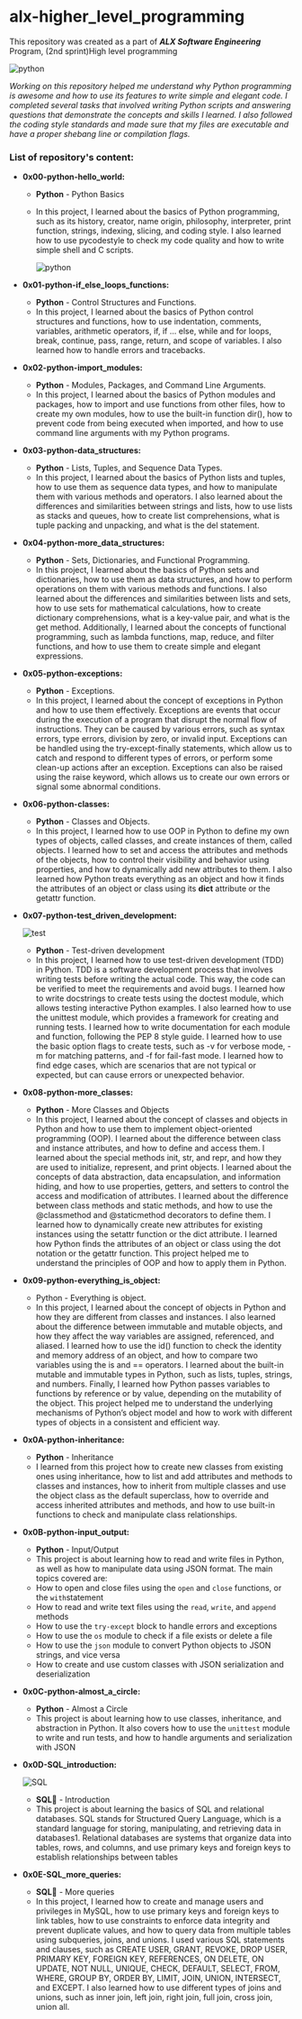# alx-higher_level_programming
This repository was created as a part of ***ALX Software Engineering*** Program, (2nd sprint)High level programming

![python](https://th.bing.com/th/id/R.943803c137dc211e2279dbe80a17c401?rik=5%2bBVufa9qlZ7fA&riu=http%3a%2f%2flogos-download.com%2fwp-content%2fuploads%2f2016%2f10%2fPython_logo_wordmark.png&ehk=SmOqfSHQgYcJP9Z5pRpZMthkW0dDatRgVJlKeLyCTSs%3d&risl=&pid=ImgRaw&r=0)

_Working on this repository helped me understand why Python programming is awesome and how to use its features to write simple and elegant code.
I completed several tasks that involved writing Python scripts and answering questions that demonstrate the concepts and skills I learned.
I also followed the coding style standards and made sure that my files are executable and have a proper shebang line or compilation flags._

### List of repository's content:

- **0x00-python-hello_world:**
  - **Python** - Python Basics
  - In this project, I learned about the basics of Python programming, such as its history, creator, name origin, philosophy, interpreter, print function, strings, indexing, slicing, and coding style. I also learned how to use pycodestyle to check my code quality and how to write simple shell and C scripts.
 
    ![python](https://qph.fs.quoracdn.net/main-qimg-d561887c682c2c82a9650af7950d800a)
- **0x01-python-if_else_loops_functions:**
  - **Python** -  Control Structures and Functions. 
  - In this project, I learned about the basics of Python control structures and functions, how to use indentation, comments, variables, arithmetic operators, if, if ... else, while and for loops, break, continue, pass, range, return, and scope of variables. I also learned how to handle errors and tracebacks.
      
- **0x02-python-import_modules:**
  - **Python** - Modules, Packages, and Command Line Arguments.
  - In this project, I learned about the basics of Python modules and packages, how to import and use functions from other files, how to create my own modules, how to use the built-in function dir(), how to prevent code from being executed when imported, and how to use command line arguments with my Python programs.

- **0x03-python-data_structures:**
  - **Python** - Lists, Tuples, and Sequence Data Types.
  - In this project, I learned about the basics of Python lists and tuples, how to use them as sequence data types, and how to manipulate them with various methods and operators. I also learned about the differences and similarities between strings and lists, how to use lists as stacks and queues, how to create list comprehensions, what is tuple packing and unpacking, and what is the del statement.

- **0x04-python-more_data_structures:**
  - **Python** - Sets, Dictionaries, and Functional Programming.
  - In this project, I learned about the basics of Python sets and dictionaries, how to use them as data structures, and how to perform operations on them with various methods and functions. I also learned about the differences and similarities between lists and sets, how to use sets for mathematical calculations, how to create dictionary comprehensions, what is a key-value pair, and what is the get method. Additionally, I learned about the concepts of functional programming, such as lambda functions, map, reduce, and filter functions, and how to use them to create simple and elegant expressions.

- **0x05-python-exceptions:**
  - **Python** - Exceptions.
  - In this project, I learned about the concept of exceptions in Python and how to use them effectively. Exceptions are events that occur during the execution of a program that disrupt the normal flow of instructions. They can be caused by various errors, such as syntax errors, type errors, division by zero, or invalid input. Exceptions can be handled using the try-except-finally statements, which allow us to catch and respond to different types of errors, or perform some clean-up actions after an exception. Exceptions can also be raised using the raise keyword, which allows us to create our own errors or signal some abnormal conditions.

- **0x06-python-classes:**
  - **Python** - Classes and Objects.
  - In this project, I learned how to use OOP in Python to define my own types of objects, called classes, and create instances of them, called objects. I learned how to set and access the attributes and methods of the objects, how to control their visibility and behavior using properties, and how to dynamically add new attributes to them. I also learned how Python treats everything as an object and how it finds the attributes of an object or class using its **dict** attribute or the getattr function.

- **0x07-python-test_driven_development:**

  ![test](https://wp.klientboost.com/wp-content/uploads/2017/09/Screen-Shot-2018-04-02-at-12.30.14-PM.png)
  - **Python** - Test-driven development
  - In this project, I learned how to use test-driven development (TDD) in Python. TDD is a software development process that involves writing tests before writing the actual code. This way, the code can be verified to meet the requirements and avoid bugs. I learned how to write docstrings to create tests using the doctest module, which allows testing interactive Python examples. I also learned how to use the unittest module, which provides a framework for creating and running tests. I learned how to write documentation for each module and function, following the PEP 8 style guide. I learned how to use the basic option flags to create tests, such as -v for verbose mode, -m for matching patterns, and -f for fail-fast mode. I learned how to find edge cases, which are scenarios that are not typical or expected, but can cause errors or unexpected behavior.

- **0x08-python-more_classes:**
  - **Python** - More Classes and Objects
  - In this project, I learned about the concept of classes and objects in Python and how to use them to implement object-oriented programming (OOP). I learned about the difference between class and instance attributes, and how to define and access them. I learned about the special methods init, str, and repr, and how they are used to initialize, represent, and print objects. I learned about the concepts of data abstraction, data encapsulation, and information hiding, and how to use properties, getters, and setters to control the access and modification of attributes. I learned about the difference between class methods and static methods, and how to use the @classmethod and @staticmethod decorators to define them. I learned how to dynamically create new attributes for existing instances using the setattr function or the dict attribute. I learned how Python finds the attributes of an object or class using the dot notation or the getattr function. This project helped me to understand the principles of OOP and how to apply them in Python.

- **0x09-python-everything_is_object:**
  - Python - Everything is object.
  - In this project, I learned about the concept of objects in Python and how they are different from classes and instances. I also learned about the difference between immutable and mutable objects, and how they affect the way variables are assigned, referenced, and aliased. I learned how to use the id() function to check the identity and memory address of an object, and how to compare two variables using the is and == operators. I learned about the built-in mutable and immutable types in Python, such as lists, tuples, strings, and numbers. Finally, I learned how Python passes variables to functions by reference or by value, depending on the mutability of the object. This project helped me to understand the underlying mechanisms of Python’s object model and how to work with different types of objects in a consistent and efficient way.

- **0x0A-python-inheritance:**
  - **Python** - Inheritance
  - I learned from this project how to create new classes from existing ones using inheritance, how to list and add attributes and methods to classes and instances, how to inherit from multiple classes and use the object class as the default superclass, how to override and access inherited attributes and methods, and how to use built-in functions to check and manipulate class relationships.

- **0x0B-python-input_output:**
  - **Python** - Input/Output
  -  This project is about learning how to read and write files in Python, as well as how to manipulate data using JSON format. The main topics covered are:
    - How to open and close files using the `open` and `close` functions, or the `with`statement
    - How to read and write text files using the `read`, `write`, and `append` methods
    - How to use the `try-except` block to handle errors and exceptions
    - How to use the `os` module to check if a file exists or delete a file
    - How to use the `json` module to convert Python objects to JSON strings, and vice versa
    - How to create and use custom classes with JSON serialization and deserialization

- **0x0C-python-almost_a_circle:**
  - **Python** - Almost a Circle
  - This project is about learning how to use classes, inheritance, and abstraction in Python. It also covers how to use the `unittest` module to write and run tests, and how to handle arguments and serialization with JSON
 
- **0x0D-SQL_introduction:**

  ![SQL](https://media.licdn.com/dms/image/C5612AQHPCxpt-G7C1w/article-cover_image-shrink_600_2000/0/1521919680457?e=2147483647&v=beta&t=B9hVQaW7rlFo20VB7fycFcyqUXUF3c6wMw4UIE9JeLs)
  - **SQL**🐬 - Introduction
  - This project is about learning the basics of SQL and relational databases. SQL stands for Structured Query Language, which is a standard language for storing, manipulating, and retrieving data in databases1. Relational databases are systems that organize data into tables, rows, and columns, and use primary keys and foreign keys to establish relationships between tables

- **0x0E-SQL_more_queries:**
  - **SQL**🐬 - More queries
  - In this project, I learned how to create and manage users and privileges in MySQL, how to use primary keys and foreign keys to link tables, how to use constraints to enforce data integrity and prevent duplicate values, and how to query data from multiple tables using subqueries, joins, and unions. I used various SQL statements and clauses, such as CREATE USER, GRANT, REVOKE, DROP USER, PRIMARY KEY, FOREIGN KEY, REFERENCES, ON DELETE, ON UPDATE, NOT NULL, UNIQUE, CHECK, DEFAULT, SELECT, FROM, WHERE, GROUP BY, ORDER BY, LIMIT, JOIN, UNION, INTERSECT, and EXCEPT. I also learned how to use different types of joins and unions, such as inner join, left join, right join, full join, cross join, union all.

